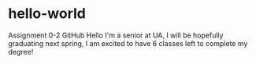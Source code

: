 # hello-world
Assignment 0-2 GitHub Hello
I'm a senior at UA, I will be hopefully graduating next spring, I am excited to have 6 classes left to complete my degree!
